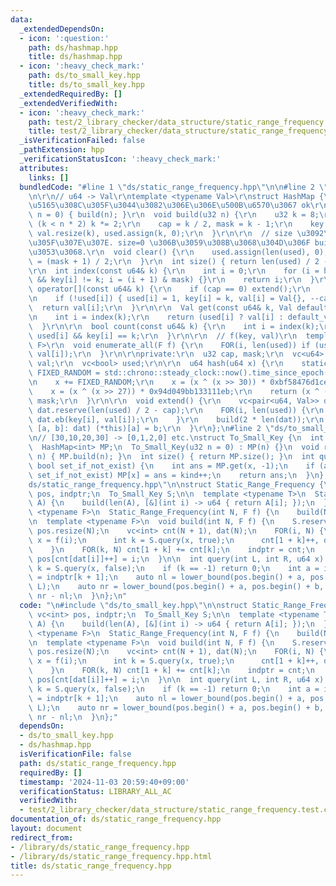 ```yaml
---
data:
  _extendedDependsOn:
  - icon: ':question:'
    path: ds/hashmap.hpp
    title: ds/hashmap.hpp
  - icon: ':heavy_check_mark:'
    path: ds/to_small_key.hpp
    title: ds/to_small_key.hpp
  _extendedRequiredBy: []
  _extendedVerifiedWith:
  - icon: ':heavy_check_mark:'
    path: test/2_library_checker/data_structure/static_range_frequency.test.cpp
    title: test/2_library_checker/data_structure/static_range_frequency.test.cpp
  _isVerificationFailed: false
  _pathExtension: hpp
  _verificationStatusIcon: ':heavy_check_mark:'
  attributes:
    links: []
  bundledCode: "#line 1 \"ds/static_range_frequency.hpp\"\n\n#line 2 \"ds/hashmap.hpp\"\
    \n\r\n// u64 -> Val\r\ntemplate <typename Val>\r\nstruct HashMap {\r\n  // n \u306F\
    \u5165\u308C\u305F\u3044\u3082\u306E\u306E\u500B\u6570\u3067 ok\r\n  HashMap(u32\
    \ n = 0) { build(n); }\r\n  void build(u32 n) {\r\n    u32 k = 8;\r\n    while\
    \ (k < n * 2) k *= 2;\r\n    cap = k / 2, mask = k - 1;\r\n    key.resize(k),\
    \ val.resize(k), used.assign(k, 0);\r\n  }\r\n\r\n  // size \u3092\u4FDD\u3063\
    \u305F\u307E\u307E. size=0 \u306B\u3059\u308B\u3068\u304D\u306F build \u3059\u308B\
    \u3053\u3068.\r\n  void clear() {\r\n    used.assign(len(used), 0);\r\n    cap\
    \ = (mask + 1) / 2;\r\n  }\r\n  int size() { return len(used) / 2 - cap; }\r\n\
    \r\n  int index(const u64& k) {\r\n    int i = 0;\r\n    for (i = hash(k); used[i]\
    \ && key[i] != k; i = (i + 1) & mask) {}\r\n    return i;\r\n  }\r\n\r\n  Val&\
    \ operator[](const u64& k) {\r\n    if (cap == 0) extend();\r\n    int i = index(k);\r\
    \n    if (!used[i]) { used[i] = 1, key[i] = k, val[i] = Val{}, --cap; }\r\n  \
    \  return val[i];\r\n  }\r\n\r\n  Val get(const u64& k, Val default_value) {\r\
    \n    int i = index(k);\r\n    return (used[i] ? val[i] : default_value);\r\n\
    \  }\r\n\r\n  bool count(const u64& k) {\r\n    int i = index(k);\r\n    return\
    \ used[i] && key[i] == k;\r\n  }\r\n\r\n  // f(key, val)\r\n  template <typename\
    \ F>\r\n  void enumerate_all(F f) {\r\n    FOR(i, len(used)) if (used[i]) f(key[i],\
    \ val[i]);\r\n  }\r\n\r\nprivate:\r\n  u32 cap, mask;\r\n  vc<u64> key;\r\n  vc<Val>\
    \ val;\r\n  vc<bool> used;\r\n\r\n  u64 hash(u64 x) {\r\n    static const u64\
    \ FIXED_RANDOM = std::chrono::steady_clock::now().time_since_epoch().count();\r\
    \n    x += FIXED_RANDOM;\r\n    x = (x ^ (x >> 30)) * 0xbf58476d1ce4e5b9;\r\n\
    \    x = (x ^ (x >> 27)) * 0x94d049bb133111eb;\r\n    return (x ^ (x >> 31)) &\
    \ mask;\r\n  }\r\n\r\n  void extend() {\r\n    vc<pair<u64, Val>> dat;\r\n   \
    \ dat.reserve(len(used) / 2 - cap);\r\n    FOR(i, len(used)) {\r\n      if (used[i])\
    \ dat.eb(key[i], val[i]);\r\n    }\r\n    build(2 * len(dat));\r\n    for (auto&\
    \ [a, b]: dat) (*this)[a] = b;\r\n  }\r\n};\n#line 2 \"ds/to_small_key.hpp\"\n\
    \n// [30,10,20,30] -> [0,1,2,0] etc.\nstruct To_Small_Key {\n  int kind = 0;\n\
    \  HashMap<int> MP;\n  To_Small_Key(u32 n = 0) : MP(n) {}\n  void reserve(u32\
    \ n) { MP.build(n); }\n  int size() { return MP.size(); }\n  int query(u64 x,\
    \ bool set_if_not_exist) {\n    int ans = MP.get(x, -1);\n    if (ans == -1 &&\
    \ set_if_not_exist) MP[x] = ans = kind++;\n    return ans;\n  }\n};\n#line 3 \"\
    ds/static_range_frequency.hpp\"\n\nstruct Static_Range_Frequency {\n  vc<int>\
    \ pos, indptr;\n  To_Small_Key S;\n\n  template <typename T>\n  Static_Range_Frequency(vc<T>&\
    \ A) {\n    build(len(A), [&](int i) -> u64 { return A[i]; });\n  }\n\n  template\
    \ <typename F>\n  Static_Range_Frequency(int N, F f) {\n    build(N, f);\n  }\n\
    \n  template <typename F>\n  void build(int N, F f) {\n    S.reserve(N);\n   \
    \ pos.resize(N);\n    vc<int> cnt(N + 1), dat(N);\n    FOR(i, N) {\n      u64\
    \ x = f(i);\n      int k = S.query(x, true);\n      cnt[1 + k]++, dat[i] = k;\n\
    \    }\n    FOR(k, N) cnt[1 + k] += cnt[k];\n    indptr = cnt;\n    FOR(i, N)\
    \ pos[cnt[dat[i]]++] = i;\n  }\n\n  int query(int L, int R, u64 x) {\n    int\
    \ k = S.query(x, false);\n    if (k == -1) return 0;\n    int a = indptr[k], b\
    \ = indptr[k + 1];\n    auto nl = lower_bound(pos.begin() + a, pos.begin() + b,\
    \ L);\n    auto nr = lower_bound(pos.begin() + a, pos.begin() + b, R);\n    return\
    \ nr - nl;\n  }\n};\n"
  code: "\n#include \"ds/to_small_key.hpp\"\n\nstruct Static_Range_Frequency {\n \
    \ vc<int> pos, indptr;\n  To_Small_Key S;\n\n  template <typename T>\n  Static_Range_Frequency(vc<T>&\
    \ A) {\n    build(len(A), [&](int i) -> u64 { return A[i]; });\n  }\n\n  template\
    \ <typename F>\n  Static_Range_Frequency(int N, F f) {\n    build(N, f);\n  }\n\
    \n  template <typename F>\n  void build(int N, F f) {\n    S.reserve(N);\n   \
    \ pos.resize(N);\n    vc<int> cnt(N + 1), dat(N);\n    FOR(i, N) {\n      u64\
    \ x = f(i);\n      int k = S.query(x, true);\n      cnt[1 + k]++, dat[i] = k;\n\
    \    }\n    FOR(k, N) cnt[1 + k] += cnt[k];\n    indptr = cnt;\n    FOR(i, N)\
    \ pos[cnt[dat[i]]++] = i;\n  }\n\n  int query(int L, int R, u64 x) {\n    int\
    \ k = S.query(x, false);\n    if (k == -1) return 0;\n    int a = indptr[k], b\
    \ = indptr[k + 1];\n    auto nl = lower_bound(pos.begin() + a, pos.begin() + b,\
    \ L);\n    auto nr = lower_bound(pos.begin() + a, pos.begin() + b, R);\n    return\
    \ nr - nl;\n  }\n};"
  dependsOn:
  - ds/to_small_key.hpp
  - ds/hashmap.hpp
  isVerificationFile: false
  path: ds/static_range_frequency.hpp
  requiredBy: []
  timestamp: '2024-11-03 20:59:40+09:00'
  verificationStatus: LIBRARY_ALL_AC
  verifiedWith:
  - test/2_library_checker/data_structure/static_range_frequency.test.cpp
documentation_of: ds/static_range_frequency.hpp
layout: document
redirect_from:
- /library/ds/static_range_frequency.hpp
- /library/ds/static_range_frequency.hpp.html
title: ds/static_range_frequency.hpp
---
```

